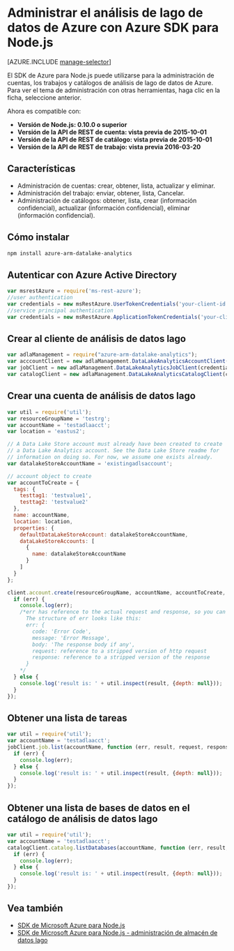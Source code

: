 <properties
   pageTitle="Administrar el análisis de lago de datos de Azure con Azure SDK para Node.js | Azure"
   description="Obtenga información sobre cómo administrar cuentas de análisis de datos lago, orígenes de datos, los trabajos y los usuarios con Azure SDK para Node.js"
   services="data-lake-analytics"
   documentationCenter=""
   authors="edmacauley"
   manager="jhubbard"
   editor="cgronlun"/>

<tags
   ms.service="data-lake-analytics"
   ms.devlang="na"
   ms.topic="get-started-article"
   ms.tgt_pltfrm="na"
   ms.workload="big-data"
   ms.date="05/16/2016"
   ms.author="edmaca"/>

# <a name="manage-azure-data-lake-analytics-using-azure-sdk-for-nodejs"></a>Administrar el análisis de lago de datos de Azure con Azure SDK para Node.js


[AZURE.INCLUDE [manage-selector](../../includes/data-lake-analytics-selector-manage.md)]

El SDK de Azure para Node.js puede utilizarse para la administración de cuentas, los trabajos y catálogos de análisis de lago de datos de Azure. Para ver el tema de administración con otras herramientas, haga clic en la ficha, seleccione anterior.

Ahora es compatible con:

  *  **Versión de Node.js: 0.10.0 o superior**
  *  **Versión de la API de REST de cuenta: vista previa de 2015-10-01**
  *  **Versión de la API de REST de catálogo: vista previa de 2015-10-01**
  *  **Versión de la API de REST de trabajo: vista previa 2016-03-20**

## <a name="features"></a>Características

- Administración de cuentas: crear, obtener, lista, actualizar y eliminar.
- Administración del trabajo: enviar, obtener, lista, Cancelar.
- Administración de catálogos: obtener, lista, crear (información confidencial), actualizar (información confidencial), eliminar (información confidencial).

## <a name="how-to-install"></a>Cómo instalar

```bash
npm install azure-arm-datalake-analytics
```

## <a name="authenticate-using-azure-active-directory"></a>Autenticar con Azure Active Directory

 ```javascript
 var msrestAzure = require('ms-rest-azure');
 //user authentication
 var credentials = new msRestAzure.UserTokenCredentials('your-client-id', 'your-domain', 'your-username', 'your-password', 'your-redirect-uri');
 //service principal authentication
 var credentials = new msRestAzure.ApplicationTokenCredentials('your-client-id', 'your-domain', 'your-secret');
 ```

## <a name="create-the-data-lake-analytics-client"></a>Crear al cliente de análisis de datos lago

```javascript
var adlaManagement = require("azure-arm-datalake-analytics");
var acccountClient = new adlaManagement.DataLakeAnalyticsAccountClient(credentials, 'your-subscription-id');
var jobClient = new adlaManagement.DataLakeAnalyticsJobClient(credentials, 'azuredatalakeanalytics.net');
var catalogClient = new adlaManagement.DataLakeAnalyticsCatalogClient(credentials, 'azuredatalakeanalytics.net');
```

## <a name="create-a-data-lake-analytics-account"></a>Crear una cuenta de análisis de datos lago

```javascript
var util = require('util');
var resourceGroupName = 'testrg';
var accountName = 'testadlaacct';
var location = 'eastus2';

// A Data Lake Store account must already have been created to create
// a Data Lake Analytics account. See the Data Lake Store readme for
// information on doing so. For now, we assume one exists already.
var datalakeStoreAccountName = 'existingadlsaccount';

// account object to create
var accountToCreate = {
  tags: {
    testtag1: 'testvalue1',
    testtag2: 'testvalue2'
  },
  name: accountName,
  location: location,
  properties: {
    defaultDataLakeStoreAccount: datalakeStoreAccountName,
    dataLakeStoreAccounts: [
      {
        name: datalakeStoreAccountName
      }
    ]
  }
};

client.account.create(resourceGroupName, accountName, accountToCreate, function (err, result, request, response) {
  if (err) {
    console.log(err);
    /*err has reference to the actual request and response, so you can see what was sent and received on the wire.
      The structure of err looks like this:
      err: {
        code: 'Error Code',
        message: 'Error Message',
        body: 'The response body if any',
        request: reference to a stripped version of http request
        response: reference to a stripped version of the response
      }
    */
  } else {
    console.log('result is: ' + util.inspect(result, {depth: null}));
  }
});
```

## <a name="get-a-list-of-jobs"></a>Obtener una lista de tareas

```javascript
var util = require('util');
var accountName = 'testadlaacct';
jobClient.job.list(accountName, function (err, result, request, response) {
  if (err) {
    console.log(err);
  } else {
    console.log('result is: ' + util.inspect(result, {depth: null}));
  }
});
```

## <a name="get-a-list-of-databases-in-the-data-lake-analytics-catalog"></a>Obtener una lista de bases de datos en el catálogo de análisis de datos lago
```javascript
var util = require('util');
var accountName = 'testadlaacct';
catalogClient.catalog.listDatabases(accountName, function (err, result, request, response) {
  if (err) {
    console.log(err);
  } else {
    console.log('result is: ' + util.inspect(result, {depth: null}));
  }
});
```

## <a name="see-also"></a>Vea también

- [SDK de Microsoft Azure para Node.js](https://github.com/azure/azure-sdk-for-node)
- [SDK de Microsoft Azure para Node.js - administración de almacén de datos lago](https://github.com/Azure/azure-sdk-for-node/tree/autorest/lib/services/dataLake.Store)
